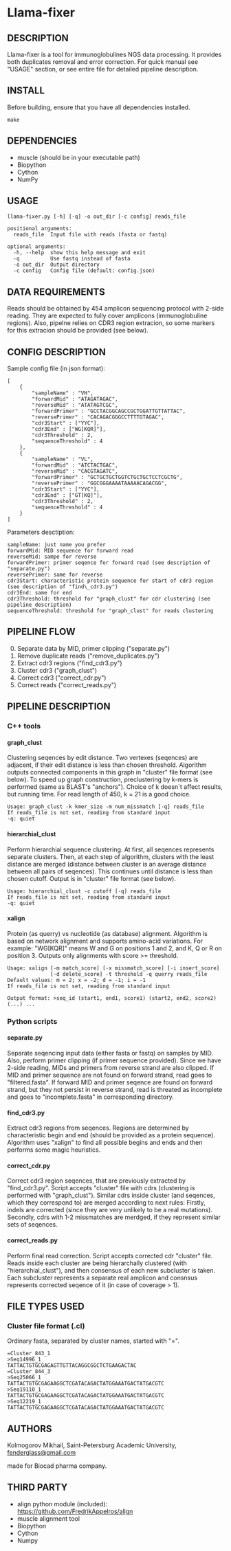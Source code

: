 Llama-fixer
===========

DESCRIPTION
-----------

Llama-fixer is a tool for immunoglobulines NGS data processing.
It provides both duplicates removal and error correction. For quick
manual see "USAGE" section, or see entire file for detailed pipeline
description.


INSTALL
-------

Before building, ensure that you have all dependencies installed.

    make

DEPENDENCIES
------------

* muscle (should be in your executable path)
* Biopython
* Cython
* NumPy

USAGE
-----

    llama-fixer.py [-h] [-q] -o out_dir [-c config] reads_file

    positional arguments:
      reads_file  Input file with reads (fasta or fastq)

    optional arguments:
      -h, --help  show this help message and exit
      -q          Use fastq instead of fasta
      -o out_dir  Output directory
      -c config   Config file (default: config.json)


DATA REQUIREMENTS
-----------------

Reads should be obtained by 454 amplicon sequencing protocol with 2-side
reading. They are expected to fully cover amplicons (immunoglobuline regions).
Also, pipelne relies on CDR3 region extracion, so some markers for this
extracion should be provided (see below).


CONFIG DESCRIPTION
------------------

Sample config file (in json format):

    [
        {
            "sampleName" : "VH",
            "forwardMid" : "ATAGATAGAC", 
            "reverseMid" : "ATATAGTCGC",
            "forwardPrimer" : "GCCTACGGCAGCCGCTGGATTGTTATTAC",
            "reversePrimer" : "CACAGACGGGCCTTTTGTAGAC",
            "cdr3Start" : ["YYC"],
            "cdr3End" : ["WG[KQR]"],
            "cdr3Threshold" : 2,
            "sequenceThreshold" : 4 
        },
        {
            "sampleName" : "VL",
            "forwardMid" : "ATCTACTGAC", 
            "reverseMid" : "CACGTAGATC",
            "forwardPrimer" : "GCTGCTGCTGGTCTGCTGCTCCTCGCTG", 
            "reversePrimer" : "GGCGGGAAAATAAAAACAGACGG",
            "cdr3Start" : ["YYC"],
            "cdr3End" : ["GT[KQ]"],
            "cdr3Threshold" : 2,
            "sequenceThreshold" : 4 
        }
    ]

Parameters desctiption:

    sampleName: just name you prefer
    forwardMid: MID sequence for forward read
    reverseMid: sampe for reverse
    forwardPrimer: primer seqence for forward read (see description of "separate.py")
    reversePrimer: same for reverse
    cdr3Start: characteristic protein sequence for start of cdr3 region (see description of "find\_cdr3.py")
    cdr3End: same for end
    cdr3Threshold: threshold for "graph_clust" for cdr clustering (see pipeline description)
    sequenceThreshold: threshold for "graph_clust" for reads clustering


PIPELINE FLOW
-------------

0. Separate data by MID, primer clipping ("separate.py")
1. Remove duplicate reads ("remove\_duplicates.py")
2. Extract cdr3 regions ("find\_cdr3.py")
3. Cluster cdr3 ("graph\_clust")
4. Correct cdr3 ("correct\_cdr.py")
5. Correct reads ("correct\_reads.py")


PIPELINE DESCRIPTION
--------------------

### C++ tools

#### graph\_clust

Clustering seqences by edit distance. Two vertexes (seqences) are adjacent, if their
edit distance is less than chosen threshold. Algorithm outputs connected components
in this graph in "cluster" file format (see below). To speed up graph construction, 
preclustering by k-mers is performed (same as BLAST's "anchors"). Choice of k doesn`t 
affect results, but running time. For read length of 450, k = 21 is a good choice.

    Usage: graph_clust -k kmer_size -m num_missmatch [-q] reads_file
    If reads_file is not set, reading from standard input
    -q: quiet

#### hierarchial\_clust

Perform hierarchial sequence clustering. At first, all seqences represents separate
clusters. Then, at each step of algorithm, clusters with the least distance are merged 
(distance between cluster is an average distance between all pairs of seqences).
This continues until distance is less than chosen cutoff. Output is in "cluster"
file format (see below).

    Usage: hierarchial_clust -c cutoff [-q] reads_file
    If reads_file is not set, reading from standard input
    -q: quiet

#### xalign

Protein (as querry) vs nucleotide (as database) alignment. Algorithm is based on
network alignment and supports amino-acid variations. For example: "WG[KQR]" means
W and G on positions 1 and 2, and K, Q or R on position 3. Outputs only alignments
with score >= threshold.

    Usage: xalign [-m match_score] [-x missmatch_score] [-i insert_score]
                  [-d delete_score] -t threshold -q querry reads_file
    Default values: m = 2; x = -2; d = -1; i = -1
    If reads_file is not set, reading from standard input

    Output format: >seq_id (start1, end1, score1) (start2, end2, score2) (...) ...


### Python scripts

#### separate.py

Separate seqencing input data (either fasta or fastq) on samples by MID. Also, perform
primer clipping (if primer sequence provided). Since we have 2-side reading, MIDs
and primers from reverse strand are also clipped. If MID and primer sequence are
not found on forward strand, read goes to "filtered.fasta". If forward MID and 
primer seqence are found on forward strand, but they not persist in reverse strand, 
read is threated as incomplete and goes to "incomplete.fasta" in corresponding 
directory.

#### find\_cdr3.py

Extract cdr3 regions from seqences. Regions are determined by characteristic begin
and end (should be provided as a protein sequence). Algorithm uses "xalign" to find
all possible begins and ends and then performs some magic heuristics.

#### correct\_cdr.py

Correct cdr3 region seqences, that are previously extracted by "find\_cdr3.py". Script
accepts "cluster" file with cdrs (clustering is performed with "graph\_clust"). Similar 
cdrs inside cluster (and seqences, which they correspond to) are merged according to 
next rules: Firstly, indels are corrected (since they are very unlikely to be a real
mutations). Secondly, cdrs with 1-2 missmatches are merdged, if they represent
similar sets of seqences.

#### correct\_reads.py

Perform final read correction. Script accepts corrected cdr "cluster" file. Reads inside
each cluster are being hierarchally clustered (with "hierarchial\_clust"), and then
consensus of each new subcluster is taken. Each subcluster represents a separate real
amplicon and consnsus represents corrected seqence of it (in case of coverage > 1).


FILE TYPES USED
---------------

### Cluster file format (.cl)

Ordinary fasta, separated by cluster names, started with "=".

    =Cluster_843_1
    >Seq14996_1
    TATTACTGTGCGAGAGTTGTTACAGGCGGCTCTGAAGACTAC
    =Cluster_844_3
    >Seq25066_1
    TATTACTGTGCGAGAAGGCTCGATACAGACTATGGAAATGACTATGACGTC
    >Seq19110_1
    TATTACTGTGCGAGAAGGCTCGATACAGACTATGGAAATGACTATGACGTC
    >Seq12219_1
    TATTACTGTGCGAGAAGGCTCGATACAGACTATGGAAATGACTATGACGTC


AUTHORS
-------

Kolmogorov Mikhail, Saint-Petersburg Academic University, fenderglass@gmail.com

made for Biocad pharma company.

THIRD PARTY
-----------

* align python module (included): https://github.com/FredrikAppelros/align
* muscle alignment tool
* Biopython
* Cython
* Numpy
